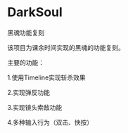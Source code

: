 # DarkSoul
黑魂功能复刻

该项目为课余时间实现的黑魂的功能复刻。

主要的功能：

1.使用Timeline实现斩杀效果

2.实现弹反功能

3.实现镜头索敌功能

4.多种输入行为（双击、快按）
